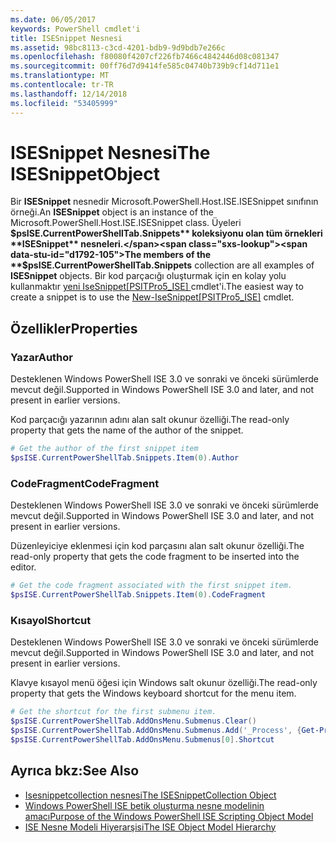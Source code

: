 ```yaml
---
ms.date: 06/05/2017
keywords: PowerShell cmdlet'i
title: ISESnippet Nesnesi
ms.assetid: 98bc8113-c3cd-4201-bdb9-9d9bdb7e266c
ms.openlocfilehash: f80080f4207cf226fb7466c4842446d08c081347
ms.sourcegitcommit: 00ff76d7d9414fe585c04740b739b9cf14d711e1
ms.translationtype: MT
ms.contentlocale: tr-TR
ms.lasthandoff: 12/14/2018
ms.locfileid: "53405999"
---
```

# <a name="the-isesnippetobject"></a><span data-ttu-id="d1792-103">ISESnippet Nesnesi</span><span class="sxs-lookup"><span data-stu-id="d1792-103">The ISESnippetObject</span></span>

<span data-ttu-id="d1792-104">Bir **ISESnippet** nesnedir Microsoft.PowerShell.Host.ISE.ISESnippet sınıfının örneği.</span><span class="sxs-lookup"><span data-stu-id="d1792-104">An **ISESnippet** object is an instance of the Microsoft.PowerShell.Host.ISE.ISESnippet class.</span></span> <span data-ttu-id="d1792-105">Üyeleri **$psISE.CurrentPowerShellTab.Snippets** koleksiyonu olan tüm örnekleri **ISESnippet** nesneleri.</span><span class="sxs-lookup"><span data-stu-id="d1792-105">The members of the **$psISE.CurrentPowerShellTab.Snippets** collection are all examples of **ISESnippet** objects.</span></span> <span data-ttu-id="d1792-106">Bir kod parçacığı oluşturmak için en kolay yolu kullanmaktır [yeni IseSnippet&#91;PSITPro5_ISE&#93; ](https://technet.microsoft.com/library/0a6339a3-2683-4a8e-8929-90ad9a95c3e0) cmdlet'i.</span><span class="sxs-lookup"><span data-stu-id="d1792-106">The easiest way to create a snippet is to use the [New-IseSnippet&#91;PSITPro5_ISE&#93;](https://technet.microsoft.com/library/0a6339a3-2683-4a8e-8929-90ad9a95c3e0) cmdlet.</span></span>

## <a name="properties"></a><span data-ttu-id="d1792-107">Özellikler</span><span class="sxs-lookup"><span data-stu-id="d1792-107">Properties</span></span>

### <a name="author"></a><span data-ttu-id="d1792-108">Yazar</span><span class="sxs-lookup"><span data-stu-id="d1792-108">Author</span></span>

<span data-ttu-id="d1792-109">Desteklenen Windows PowerShell ISE 3.0 ve sonraki ve önceki sürümlerde mevcut değil.</span><span class="sxs-lookup"><span data-stu-id="d1792-109">Supported in Windows PowerShell ISE 3.0 and later, and not present in earlier versions.</span></span>

<span data-ttu-id="d1792-110">Kod parçacığı yazarının adını alan salt okunur özelliği.</span><span class="sxs-lookup"><span data-stu-id="d1792-110">The read-only property that gets the name of the author of the snippet.</span></span>

```powershell
# Get the author of the first snippet item
$psISE.CurrentPowerShellTab.Snippets.Item(0).Author
```

### <a name="codefragment"></a><span data-ttu-id="d1792-111">CodeFragment</span><span class="sxs-lookup"><span data-stu-id="d1792-111">CodeFragment</span></span>

<span data-ttu-id="d1792-112">Desteklenen Windows PowerShell ISE 3.0 ve sonraki ve önceki sürümlerde mevcut değil.</span><span class="sxs-lookup"><span data-stu-id="d1792-112">Supported in Windows PowerShell ISE 3.0 and later, and not present in earlier versions.</span></span>

<span data-ttu-id="d1792-113">Düzenleyiciye eklenmesi için kod parçasını alan salt okunur özelliği.</span><span class="sxs-lookup"><span data-stu-id="d1792-113">The read-only property that gets the code fragment to be inserted into the editor.</span></span>

```powershell
# Get the code fragment associated with the first snippet item.
$psISE.CurrentPowerShellTab.Snippets.Item(0).CodeFragment
```

### <a name="shortcut"></a><span data-ttu-id="d1792-114">Kısayol</span><span class="sxs-lookup"><span data-stu-id="d1792-114">Shortcut</span></span>

<span data-ttu-id="d1792-115">Desteklenen Windows PowerShell ISE 3.0 ve sonraki ve önceki sürümlerde mevcut değil.</span><span class="sxs-lookup"><span data-stu-id="d1792-115">Supported in Windows PowerShell ISE 3.0 and later, and not present in earlier versions.</span></span>

<span data-ttu-id="d1792-116">Klavye kısayol menü öğesi için Windows salt okunur özelliği.</span><span class="sxs-lookup"><span data-stu-id="d1792-116">The read-only property that gets the Windows keyboard shortcut for the menu item.</span></span>

```powershell
# Get the shortcut for the first submenu item.
$psISE.CurrentPowerShellTab.AddOnsMenu.Submenus.Clear()
$psISE.CurrentPowerShellTab.AddOnsMenu.Submenus.Add('_Process', {Get-Process}, 'Alt+P')
$psISE.CurrentPowerShellTab.AddOnsMenu.Submenus[0].Shortcut
```

## <a name="see-also"></a><span data-ttu-id="d1792-117">Ayrıca bkz:</span><span class="sxs-lookup"><span data-stu-id="d1792-117">See Also</span></span>

- [<span data-ttu-id="d1792-118">Isesnippetcollection nesnesi</span><span class="sxs-lookup"><span data-stu-id="d1792-118">The ISESnippetCollection Object</span></span>](The-ISESnippetCollection-Object.md)
- [<span data-ttu-id="d1792-119">Windows PowerShell ISE betik oluşturma nesne modelinin amacı</span><span class="sxs-lookup"><span data-stu-id="d1792-119">Purpose of the Windows PowerShell ISE Scripting Object Model</span></span>](purpose-of-the-windows-powershell-ise-scripting-object-model.md)
- [<span data-ttu-id="d1792-120">ISE Nesne Modeli Hiyerarşisi</span><span class="sxs-lookup"><span data-stu-id="d1792-120">The ISE Object Model Hierarchy</span></span>](The-ISE-Object-Model-Hierarchy.md)